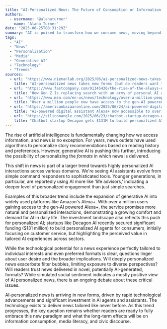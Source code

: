 ```yaml
---
title: "AI-Personalized News: The Future of Consumption or Information Overload?"
authors:
  - username: '@alanaturner'
    name: 'Alana Turner'
date: "2025-06-25T08:31:29Z"
summary: "AI is poised to transform how we consume news, moving beyond recommendations to personalized formats. But as AI integrates into more aspects of our digital lives, questions arise about what readers truly want and the implications of increasingly tailored information streams."
tags:
  - "AI"
  - "News"
  - "Personalization"
  - "Media"
  - "Generative AI"
  - "Technology"
  - "Trends"
sources:
  - url: "https://www.niemanlab.org/2025/06/ai-personalized-news-takes-new-forms-but-do-readers-want-it/"
    title: "AI-personalized news takes new forms (but do readers want them?)"
  - url: "https://www.fastcompany.com/91345426/the-rise-of-the-always-on-ai-advisors-genz-ai-adviso"
    title: "How Gen Z Is replacing search with an army of personal AI assistants"
  - url: "https://www.msn.com/en-us/news/technology/over-a-million-people-now-have-access-to the gen-AI powered Alexa+"
    title: "Over a million people now have access to the gen-AI powered Alexa+"
  - url: "https://americanbazaaronline.com/2025/06/24/ai-powered-digital-assistant-alexa-now-accessible-to-over-a-million-people-464163/"
    title: "AI-powered digital assistant Alexa+ now accessible to over a million people"
  - url: "https://siliconangle.com/2025/06/23/chatbot-startup-decagon-gets-131m-build-personalized-ai-agents-every-consumer/"
    title: "Chatbot startup Decagon gets $131M to build personalized AI agents for every consumer"
---
```


The rise of artificial intelligence is fundamentally changing how we access information, and news is no exception. For years, news outlets have used algorithms to personalize story recommendations based on reading history and preferences. However, generative AI is pushing this further, introducing the possibility of personalizing the *formats* in which news is delivered.

This shift in news is part of a larger trend towards highly personalized AI interactions across various domains. We're seeing AI assistants evolve from simple command responders to sophisticated tools. Younger generations, in particular, are reportedly using AI more like 'life advisors,' indicating a deeper level of personalized engagement than just simple searches.

Examples of this broader trend include the expansion of generative AI into widely used platforms like Amazon's Alexa+. With over a million users gaining access to the gen-AI powered Alexa+, the service promises more natural and personalized interactions, demonstrating a growing comfort and demand for AI in daily life. The investment landscape also reflects this push for personalized AI; startups like Decagon AI recently secured significant funding ($131 million) to build personalized AI agents for consumers, initially focusing on customer service, but highlighting the perceived value in tailored AI experiences across sectors.

While the technological potential for a news experience perfectly tailored to individual interests and even preferred formats is clear, questions linger about user desire and the broader implications. Will deeply personalized news exacerbate filter bubbles, limiting exposure to diverse perspectives? Will readers trust news delivered in novel, potentially AI-generated, formats? While simulated social sentiment indicates a mostly positive view of AI personalized news, there is an ongoing debate about these critical issues.

AI-personalized news is arriving in new forms, driven by rapid technological advancements and significant investment in AI agents and assistants. The technology exists to deliver news tailored like never before. As this trend progresses, the key question remains whether readers are ready to fully embrace this new paradigm and what the long-term effects will be on information consumption, media literacy, and civic discourse.
